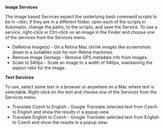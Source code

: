 **Image Services**

The image based Services expect the underlying bash command scripts to be in ~/bin, if they are in a different folder, open each of the scripts in Automator, change the paths, to the scripts, and save the Service. To use a service, right-click or Ctrl-click on an image in the Finder and choose one of the services from the Services menu.

- DeRetina Image(s) - On a Retina Mac shrink images like screenshots down to a suitables size for non-Retina machines.
- Remove Image Geotags - Remove GPS metadata info from images.
- Scale to 540px - Scale an image to a width of 540px, maintaining the aspect ratio for the image.

**Text Services**

To use, select some text in a browser or anywhere on a Mac where text is selectable. Right-click on the text and choose one of the Services from the Services menu.

- Translate Czech to English - Google Translate selected text from Czech to English and show the results in a popup view.
- Translate English to Czech - Google Translate selected text from English to Czech and show the results in a popup view.
